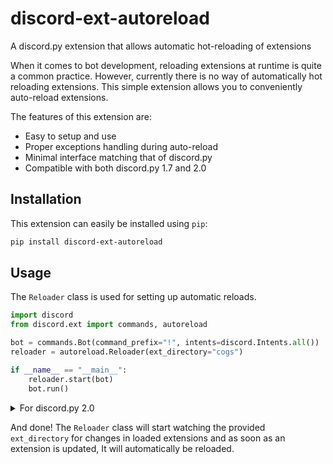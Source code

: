 # discord-ext-autoreload
A discord.py extension that allows automatic hot-reloading of extensions

When it comes to bot development, reloading extensions at runtime is quite a common practice.
However, currently there is no way of automatically hot reloading extensions. This simple
extension allows you to conveniently auto-reload extensions.

The features of this extension are:

- Easy to setup and use
- Proper exceptions handling during auto-reload
- Minimal interface matching that of discord.py
- Compatible with both discord.py 1.7 and 2.0

## Installation
This extension can easily be installed using `pip`:
```bash
pip install discord-ext-autoreload
```

## Usage
The `Reloader` class is used for setting up automatic reloads.
```py
import discord
from discord.ext import commands, autoreload

bot = commands.Bot(command_prefix="!", intents=discord.Intents.all())
reloader = autoreload.Reloader(ext_directory="cogs")

if __name__ == "__main__":
    reloader.start(bot)
    bot.run()
```

<details>
  <summary>For discord.py 2.0</summary>

  In discord.py 2.0 and higher, you would need to call the `reloader.start()`
  method in an async context. The most convenient way of doing this is by
  overriding the `Bot.setup_hook()` method.

  ```py
  class Bot(commands.Bot):
    async def setup_hook(self) -> None:
        reloader.start(self)
  ```

</details>

And done! The `Reloader` class will start watching the provided `ext_directory` for
changes in loaded extensions and as soon as an extension is updated, It will automatically
be reloaded.
